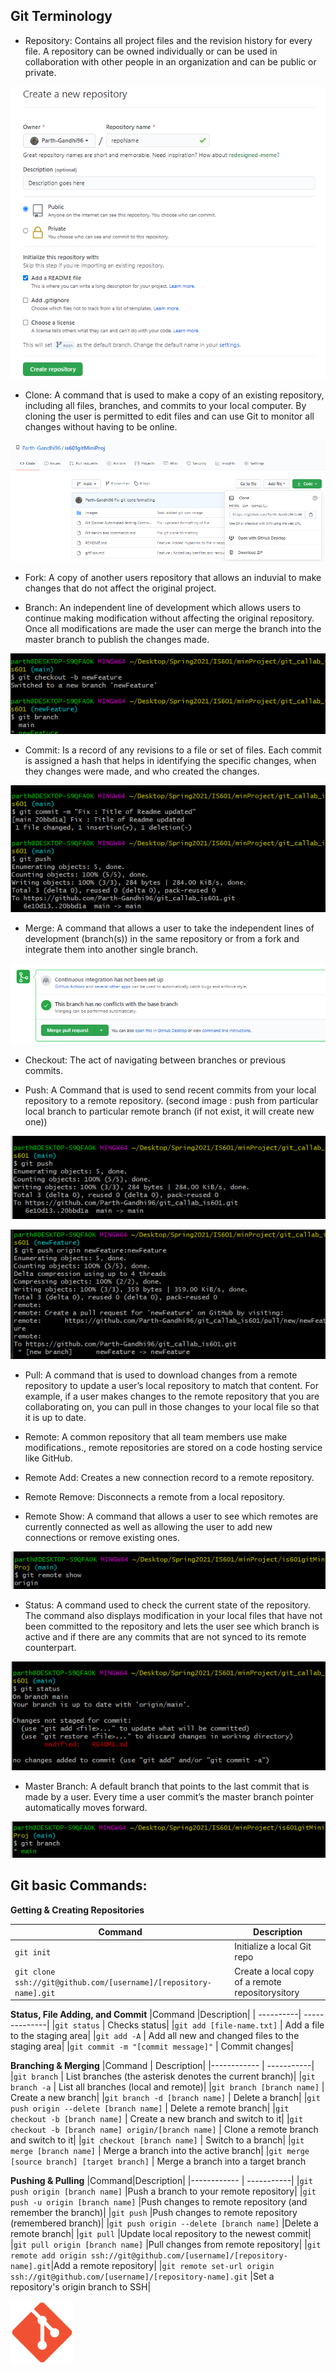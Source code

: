## Git Terminology 
- Repository:
Contains all project files and the revision history for every file. A repository can be owned individually or can be used in collaboration with other people in an organization and can be public or private.

![image1](images/create_repo.PNG)

- Clone:
A command that is used to make a copy of an existing repository, including all files, branches, and commits to your local computer. By cloning the user is permitted to edit files and can use Git to monitor all changes without having to be online.

![image1](images/clone_repo.PNG) 
 
- Fork:
A copy of another users repository that allows an induvial to make changes that do not affect the original project.


- Branch:
An independent line of development which allows users to continue making modification without affecting the original repository. Once all modifications are made the user can merge the branch into the master branch to publish the changes made. 

![image1](images/git_branches.png)

- Commit:
Is a record of any revisions to a file or set of files.  Each commit is assigned a hash that helps in identifying the specific changes, when they changes were made, and who created the changes. 

![image1](images/git_commit_push.png)

- Merge:
A command that allows a user to take the independent lines of development (branch(s)) in the same repository or from a fork and integrate them into another single branch.

![image1](images/git_merge.png)

- Checkout:
The act of navigating between branches or previous commits. 

- Push:
A Command that is used to send recent commits from your local repository to a remote repository. (second image : push from particular local branch to particular remote branch (if not exist, it will create new one))

![image1](images/git_push.png)

![image1](images/git_push_sr_to.png)

- Pull:
A command that is used to download changes from a remote repository to update a user’s local repository to match that content. For example, if a user makes changes to the remote repository that you are collaborating on, you can pull in those changes to your local file so that it is up to date.  

- Remote:
A common repository that all team members use make modifications., remote repositories are stored on a code hosting service like GitHub. 

- Remote Add:
Creates a new connection record to a remote repository.

- Remote Remove: 
Disconnects a remote from a local repository. 

- Remote Show: 
A command that allows a user to see which remotes are currently connected as well as allowing the user to add new connections or remove existing ones. 

![image1](images/git_remote_show.PNG)

- Status:
A command used to check the current state of the repository. The command also displays modification in your local files that have not been committed to the repository and lets the user see which branch is active and if there are any commits that are not synced to its remote counterpart. 

![image1](images/git_status.png)

- Master Branch:
A default branch that points to the last commit that is made by a user. Every time a user commit’s the master branch pointer automatically moves forward. 

![image1](images/git_main_branch.PNG)


## Git basic Commands:

**Getting & Creating Repositories**

 | Command   | Description   |
 | ----------| --------------|
 | ```git init```  | Initialize a local Git repo |
 | ```git clone ssh://git@github.com/[username]/[repository-name].git```   | Create a local copy of a remote repositorysitory |



**Status, File Adding, and Commit**
|Command	|Description|
| ----------| --------------|
|```git status```	| Checks status|
|```git add [file-name.txt]```	| Add a file to the staging area|
|```git add -A```	| Add all new and changed files to the staging area|
|```git commit -m "[commit message]"```	| Commit changes|



**Branching & Merging**
|Command | Description|
|------------ | -----------|
|```git branch``` |	List branches (the asterisk denotes the current branch)|
|```git branch -a```	| List all branches (local and remote)|
|```git branch [branch name]```	| Create a new branch|
|```git branch -d [branch name]``` |	Delete a branch|
|```git push origin --delete [branch name]``` |	Delete a remote branch|
|```git checkout -b [branch name]```	| Create a new branch and switch to it|
|```git checkout -b [branch name] origin/[branch name]```	| Clone a remote branch and switch to it|
|```git checkout [branch name]```	| Switch to a branch|
|```git merge [branch name]``` |	Merge a branch into the active branch|
|```git merge [source branch] [target branch]```	| Merge a branch into a target branch



**Pushing & Pulling**
|Command|Description|
|------------ | -----------|
|```git push origin [branch name]```	|Push a branch to your remote repository|
|```git push -u origin [branch name]```	|Push changes to remote repository (and remember the branch)|
|```git push```	|Push changes to remote repository (remembered branch)|
|```git push origin --delete [branch name]```	|Delete a remote branch|
|```git pull```	|Update local repository to the newest commit|
|```git pull origin [branch name]```	|Pull changes from remote repository|
|```git remote add origin ssh://git@github.com/[username]/[repository-name].git```|Add a remote repository|
|```git remote set-url origin ssh://git@github.com/[username]/[repository-name].git```	|Set a repository's origin branch to SSH|

<img src="images/Giticon.png" width="20%" height="20%">
 
